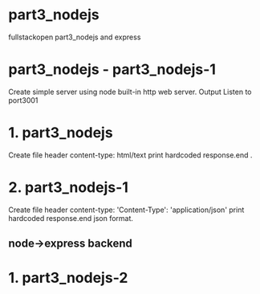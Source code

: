 # part3_nodejs

fullstackopen part3_nodejs and express

# part3_nodejs - part3_nodejs-1

Create simple server using node built-in http web server.
Output Listen to port3001

# 1. part3_nodejs

Create file header content-type: html/text print hardcoded response.end .

# 2. part3_nodejs-1

Create file header content-type: 'Content-Type': 'application/json' print hardcoded response.end json format.

## node->express backend

# 1. part3_nodejs-2

